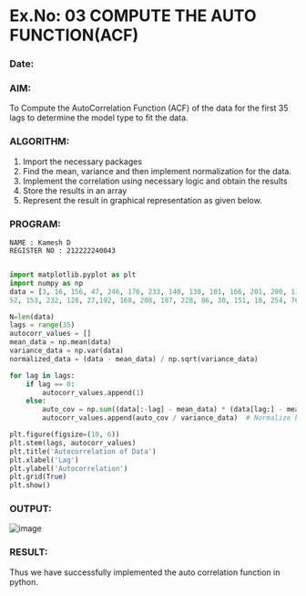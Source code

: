 # Ex.No: 03   COMPUTE THE AUTO FUNCTION(ACF)
### Date:

### AIM:
To Compute the AutoCorrelation Function (ACF) of the data for the first 35 lags to determine the model
type to fit the data.

### ALGORITHM:
1. Import the necessary packages
2. Find the mean, variance and then implement normalization for the data.
3. Implement the correlation using necessary logic and obtain the results
4. Store the results in an array
5. Represent the result in graphical representation as given below.

### PROGRAM:
```
NAME : Kamesh D
REGISTER NO : 212222240043
```

```python

import matplotlib.pyplot as plt
import numpy as np
data = [3, 16, 156, 47, 246, 176, 233, 140, 130, 101, 166, 201, 200, 116, 118, 247, 209,
52, 153, 232, 128, 27,192, 168, 208, 187, 228, 86, 30, 151, 18, 254, 76, 112, 67, 244, 179, 150, 89, 49, 83, 147, 90, 33, 6,158, 80, 35, 186, 127]

N=len(data)
lags = range(35)
autocorr_values = []
mean_data = np.mean(data)
variance_data = np.var(data)
normalized_data = (data - mean_data) / np.sqrt(variance_data)

for lag in lags:
    if lag == 0:
        autocorr_values.append(1)
    else:
        auto_cov = np.sum((data[:-lag] - mean_data) * (data[lag:] - mean_data)) / N  # Autocovariance
        autocorr_values.append(auto_cov / variance_data)  # Normalize by variance

plt.figure(figsize=(10, 6))
plt.stem(lags, autocorr_values)
plt.title('Autocorrelation of Data')
plt.xlabel('Lag')
plt.ylabel('Autocorrelation')
plt.grid(True)
plt.show()
```

### OUTPUT:

![image](https://github.com/user-attachments/assets/2e84394d-9da1-4d3a-971a-312e7d5c0758)

### RESULT:
Thus we have successfully implemented the auto correlation function in python.
